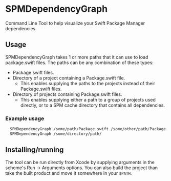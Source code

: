 # SPMDependencyGraph
Command Line Tool to help visualize your Swift Package Manager dependencies.

## Usage

SPMDependencyGraph takes 1 or more paths that it can use to load package.swift files. The paths can be any combination of these types:
- Package.swift files.
- Directory of a project containing a Package.swift file.
  - This enables supplying the paths to the projects instead of their Package.swift files.
- Directory of projects containing Package.swift files.
  - This enables supplying either a path to a group of projects used directly, or to a SPM cache directory that contains all dependencies.

### Example usage
```zsh
  SPMDependencyGraph /some/path/Package.swift /some/other/path/Package.swift
  SPMDependencyGraph /some/directory/path/
```

## Installing/running
The tool can be run directly from Xcode by supplying arguments in the scheme's Run -> Arguments options.
You can also build the project than take the built product and move it somewhere in your `$PATH`.
